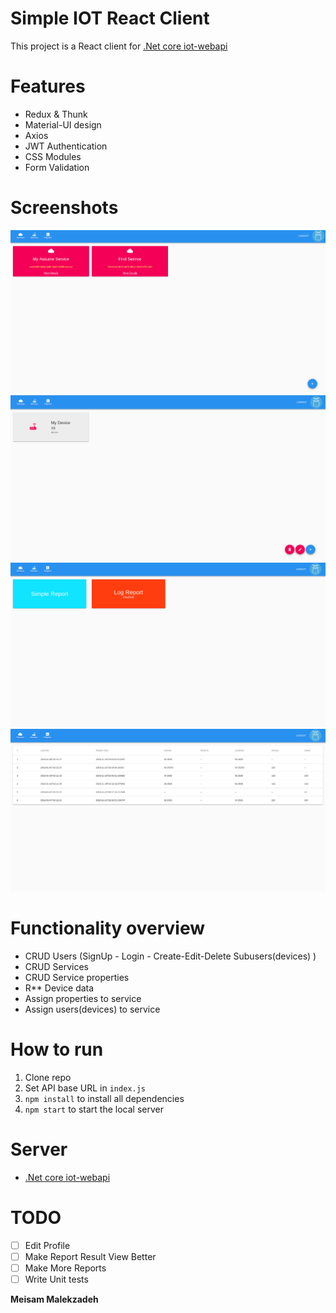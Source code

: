 # Simple IOT React Client 

This project is a React client for [.Net core iot-webapi](https://github.com/MyBitBird/iot_webapi) 

# Features
* Redux & Thunk
* Material-UI design
* Axios
* JWT Authentication
* CSS Modules
* Form Validation
# Screenshots
![Services](/screenshots/services.png?raw=true)
![Devices](/screenshots/devices.png?raw=true)
![Reports](/screenshots/reports.png?raw=true)
![Report](/screenshots/report.png?raw=true)
# Functionality overview
* CRUD Users (SignUp - Login - Create-Edit-Delete Subusers(devices) )
* CRUD Services
* CRUD Service properties
* R** Device data 
* Assign properties to service
* Assign users(devices) to service

# How to run
1. Clone repo
2. Set API base URL in  `index.js`
3. `npm install` to install all dependencies
4. `npm start` to start the local server

# Server
* [.Net core iot-webapi](https://github.com/MyBitBird/iot_webapi) 


# TODO
- [ ] Edit Profile
- [ ] Make Report Result View Better
- [ ] Make More Reports 
- [ ] Write Unit tests

**Meisam Malekzadeh**
